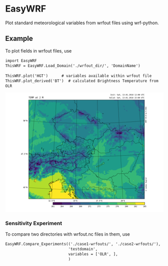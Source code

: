 # EasyWRF
Plot standard meteorological variables from wrfout files using wrf-python.


## Example
To plot fields in wrfout files, use

```
import EasyWRF
ThisWRF = EasyWRF.Load_Domain('./wrfout_dir/', 'DomainName')

ThisWRF.plot('HGT')      # variables available within wrfout file
ThisWRF.plot_derived('BT')  # calculated Brightness Temperature from OLR
```
![Temperature Field](example/T2_180113_1500_MyTest.png)

### Sensitivity Experiment
To compare two directories with wrfout.nc files in them, use
```
EasyWRF.Compare_Experiments(('./case1-wrfouts/', './case2-wrfouts/'),
                            'testdomain',
                            variables = ['OLR', ],
                            )
```